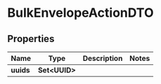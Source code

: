 

# BulkEnvelopeActionDTO


## Properties

| Name | Type | Description | Notes |
|------------ | ------------- | ------------- | -------------|
|**uuids** | **Set&lt;UUID&gt;** |  |  |



